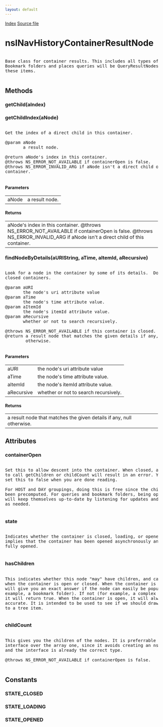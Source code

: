 ```yaml
---
layout: default
---
```

<div id='links'><a href="../index.html">Index</a>
<a href="http://dxr.mozilla.org/mozilla-central/source/toolkit/components/places/nsINavHistoryService.idl">Source file</a>
</div>

# nsINavHistoryContainerResultNode #
<pre>  
Base class for container results. This includes all types of groupings.  
Bookmark folders and places queries will be QueryResultNodes which extends  
these items.  
  
</pre>
## Methods ##

### getChild(aIndex) ###

### getChildIndex(aNode) ###
<pre>  
Get the index of a direct child in this container.  
  
@param aNode  
       a result node.  
  
@return aNode's index in this container.  
@throws NS_ERROR_NOT_AVAILABLE if containerOpen is false.  
@throws NS_ERROR_INVALID_ARG if aNode isn't a direct child of this  
container.  
  
</pre>
#### Parameters ####

<table>

<tr>
<td>aNode</td>
<td>       a result node.  
</td>
</tr>

</table>

#### Returns ####

<table>

<tr>
<td>aNode's index in this container.  
@throws NS_ERROR_NOT_AVAILABLE if containerOpen is false.  
@throws NS_ERROR_INVALID_ARG if aNode isn't a direct child of this  
container.  
</td>
</tr>

</table>

### findNodeByDetails(aURIString, aTime, aItemId, aRecursive) ###
<pre>  
Look for a node in the container by some of its details.  Does not search  
closed containers.  
  
@param aURI  
       the node's uri attribute value  
@param aTime  
       the node's time attribute value.  
@param aItemId  
       the node's itemId attribute value.  
@param aRecursive  
       whether or not to search recursively.  
  
@throws NS_ERROR_NOT_AVAILABLE if this container is closed.  
@return a result node that matches the given details if any, null  
        otherwise.  
  
</pre>
#### Parameters ####

<table>

<tr>
<td>aURI</td>
<td>       the node's uri attribute value  
</td>
</tr>

<tr>
<td>aTime</td>
<td>       the node's time attribute value.  
</td>
</tr>

<tr>
<td>aItemId</td>
<td>       the node's itemId attribute value.  
</td>
</tr>

<tr>
<td>aRecursive</td>
<td>       whether or not to search recursively.  
</td>
</tr>

</table>

#### Returns ####

<table>

<tr>
<td>a result node that matches the given details if any, null  
        otherwise.  
</td>
</tr>

</table>

## Attributes ##

### containerOpen ###
<pre>  
Set this to allow descent into the container. When closed, attempting  
to call getChildren or childCount will result in an error. You should  
set this to false when you are done reading.  
  
For HOST and DAY groupings, doing this is free since the children have  
been precomputed. For queries and bookmark folders, being open means they  
will keep themselves up-to-date by listening for updates and re-querying  
as needed.  
  
</pre>
### state ###
<pre>  
Indicates whether the container is closed, loading, or opened.  Loading  
implies that the container has been opened asynchronously and has not yet  
fully opened.  
  
</pre>
### hasChildren ###
<pre>  
This indicates whether this node "may" have children, and can be used  
when the container is open or closed. When the container is closed, it  
will give you an exact answer if the node can easily be populated (for  
example, a bookmark folder). If not (for example, a complex history query),  
it will return true. When the container is open, it will always be  
accurate. It is intended to be used to see if we should draw the "+" next  
to a tree item.  
  
</pre>
### childCount ###
<pre>  
This gives you the children of the nodes. It is preferrable to use this  
interface over the array one, since it avoids creating an nsIArray object  
and the interface is already the correct type.  
  
@throws NS_ERROR_NOT_AVAILABLE if containerOpen is false.  
  
</pre>
## Constants ##

### STATE_CLOSED ###

### STATE_LOADING ###

### STATE_OPENED ###
